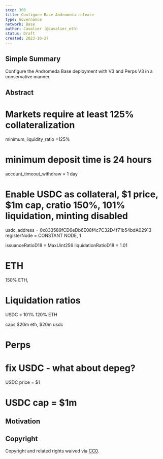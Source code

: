 ```yaml
---
sccp: 309
title: Configure Base Andromeda release
type: Governance
network: Base
author: Cavalier (@cavalier_eth)
status: Draft
created: 2023-10-27
---
```


<!--You can leave these HTML comments in your merged SCCP and delete the visible duplicate text guides, they will not appear and may be helpful to refer to if you edit it again. This is the suggested template for new SCCPs. Note that an SCCP number will be assigned by an editor. When opening a pull request to submit your SCCP, please use an abbreviated title in the filename, `sccp-draft_title_abbrev.md`. The title should be 44 characters or less.-->

## Simple Summary

<!--"If you can't explain it simply, you don't understand it well enough." Provide a simplified and layman-accessible explanation of the SCCP.-->
Configure the Andromeda Base deployment with V3 and Perps V3 in a conservative manner.

## Abstract

<!--A short (~200 word) description of the variable change proposed.-->

# Markets require at least 125% collateralization
minimum_liquidity_ratio =125% 

# minimum deposit time is 24 hours
account_timeout_withdraw = 1 day

# Enable USDC as collateral, $1 price, $1m cap, cratio 150%, 101% liquidation, minting disabled
usdc_address = 0x833589fCD6eDb6E08f4c7C32D4f71b54bdA02913
registerNode = CONSTANT NODE, 1

issuanceRatioD18 = MaxUint256
liquidationRatioD18 = 1.01


# ETH 

 150% ETH,
# Liquidation ratios
USDC = 101% 
120% ETH

caps $20m eth, $20m usdc


# Perps



# fix USDC - what about depeg?
USDC price = $1

# USDC cap = $1m



## Motivation

<!--The motivation is critical for SCCPs that want to update variables within Synthetix. It should clearly explain why the existing variable is not incentive aligned. SCCP submissions without sufficient motivation may be rejected outright.-->


## Copyright

Copyright and related rights waived via [CC0](https://creativecommons.org/publicdomain/zero/1.0/).
